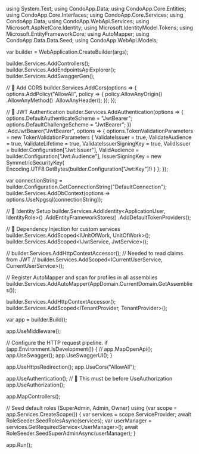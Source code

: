 using System.Text;
using CondoApp.Data;
using CondoApp.Core.Entities;
using CondoApp.Core.Interfaces;
using CondoApp.Core.Services;
using CondoApp.Data;
using CondoApp.WebApi.Services;
using Microsoft.AspNetCore.Identity;
using Microsoft.IdentityModel.Tokens;
using Microsoft.EntityFrameworkCore;
using AutoMapper;
using CondoApp.Data.Data.Seed;
using CondoApp.WebApi.Models;


var builder = WebApplication.CreateBuilder(args);


builder.Services.AddControllers();
builder.Services.AddEndpointsApiExplorer();
builder.Services.AddSwaggerGen();


// 🔐 Add CORS
builder.Services.AddCors(options =>
{
    options.AddPolicy("AllowAll", policy =>
    {
        policy.AllowAnyOrigin()
              .AllowAnyMethod()
              .AllowAnyHeader();
    });
});


// 🔐 JWT Authentication
builder.Services.AddAuthentication(options =>
{
    options.DefaultAuthenticateScheme = "JwtBearer";
    options.DefaultChallengeScheme = "JwtBearer";
})
.AddJwtBearer("JwtBearer", options =>
{
    options.TokenValidationParameters = new TokenValidationParameters
    {
        ValidateIssuer = true,
        ValidateAudience = true,
        ValidateLifetime = true,
        ValidateIssuerSigningKey = true,
        ValidIssuer = builder.Configuration["Jwt:Issuer"],
        ValidAudience = builder.Configuration["Jwt:Audience"],
        IssuerSigningKey = new SymmetricSecurityKey(
            Encoding.UTF8.GetBytes(builder.Configuration["Jwt:Key"]!)
        )
    };
});



var connectionString = builder.Configuration.GetConnectionString("DefaultConnection");
builder.Services.AddDbContext<AppDbContext>(options =>
    options.UseNpgsql(connectionString));

// 🔐 Identity Setup
builder.Services.AddIdentity<ApplicationUser, IdentityRole>()
    .AddEntityFrameworkStores<AppDbContext>()
    .AddDefaultTokenProviders();

// 💼 Dependency Injection for custom services
builder.Services.AddScoped<IUnitOfWork, UnitOfWork>();
builder.Services.AddScoped<IJwtService, JwtService>();

// builder.Services.AddHttpContextAccessor(); // Needed to read claims from JWT
// builder.Services.AddScoped<ICurrentUserService, CurrentUserService>();

// Register AutoMapper and scan for profiles in all assemblies
builder.Services.AddAutoMapper(AppDomain.CurrentDomain.GetAssemblies());

builder.Services.AddHttpContextAccessor();
builder.Services.AddScoped<ITenantProvider, TenantProvider>();



var app = builder.Build();

app.UseMiddleware<GlobalExceptionHandlerMiddleware>();


// Configure the HTTP request pipeline.
if (app.Environment.IsDevelopment())
{
    // app.MapOpenApi();
    app.UseSwagger();
    app.UseSwaggerUI();
}

app.UseHttpsRedirection();
app.UseCors("AllowAll");


app.UseAuthentication(); // 🔐 This must be before UseAuthorization
app.UseAuthorization();

app.MapControllers();


// Seed default roles (SuperAdmin, Admin, Owner)
using (var scope = app.Services.CreateScope())
{
    var services = scope.ServiceProvider;
    await RoleSeeder.SeedRolesAsync(services);
    var userManager = services.GetRequiredService<UserManager<ApplicationUser>>();
    await RoleSeeder.SeedSuperAdminAsync(userManager);
}

app.Run();
